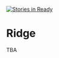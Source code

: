[![Stories in Ready](https://badge.waffle.io/BitLife/Ridge.png?label=ready&title=Ready)](https://waffle.io/BitLife/Ridge)
# Ridge
TBA
